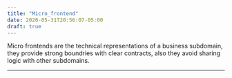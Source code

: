 ```yaml
---
title: "Micro_frontend"
date: 2020-05-31T20:56:07-05:00
draft: true
---
```

Micro frontends are the technical representations of a business subdomain, they provide strong boundries with clear contracts, also they avoid sharing logic with other subdomains.
<br>
<hr>